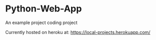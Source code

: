 # Python-Web-App
An example project coding project

Currently hosted on heroku at:
https://local-projects.herokuapp.com/
